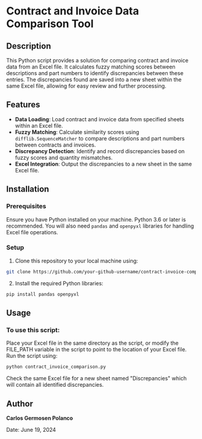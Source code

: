 # Contract and Invoice Data Comparison Tool

## Description
This Python script provides a solution for comparing contract and invoice data from an Excel file. It calculates fuzzy matching scores between descriptions and part numbers to identify discrepancies between these entries. The discrepancies found are saved into a new sheet within the same Excel file, allowing for easy review and further processing.

## Features
- **Data Loading**: Load contract and invoice data from specified sheets within an Excel file.
- **Fuzzy Matching**: Calculate similarity scores using `difflib.SequenceMatcher` to compare descriptions and part numbers between contracts and invoices.
- **Discrepancy Detection**: Identify and record discrepancies based on fuzzy scores and quantity mismatches.
- **Excel Integration**: Output the discrepancies to a new sheet in the same Excel file.

## Installation

### Prerequisites
Ensure you have Python installed on your machine. Python 3.6 or later is recommended. You will also need `pandas` and `openpyxl` libraries for handling Excel file operations.

### Setup
1. Clone this repository to your local machine using:

  ```bash
  git clone https://github.com/your-github-username/contract-invoice-comparison.git
```
2. Install the required Python libraries:

  ```bash
  pip install pandas openpyxl
```

## Usage
### To use this script:

Place your Excel file in the same directory as the script, or modify the FILE_PATH variable in the script to point to the location of your Excel file.
Run the script using:

```bash
python contract_invoice_comparison.py
```

Check the same Excel file for a new sheet named "Discrepancies" which will contain all identified discrepancies.
## Author
**Carlos Germosen Polanco**

Date: June 19, 2024

